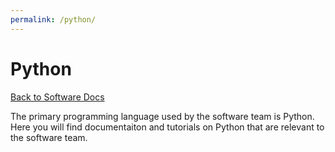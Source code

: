 ```yaml
---
permalink: /python/
---
```


# Python

[Back to Software Docs](https://missourimrr.github.io/docs/)

The primary programming language used by the software team is Python. Here you will find documentaiton and tutorials on Python that are relevant to the software team.

